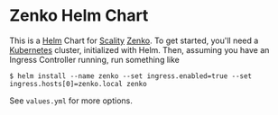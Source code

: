 Zenko Helm Chart
================
This is a [Helm] Chart for [Scality] [Zenko]. To get started, you'll need a
[Kubernetes] cluster, initialized with Helm. Then, assuming you have an Ingress
Controller running, run something like

```shell
$ helm install --name zenko --set ingress.enabled=true --set ingress.hosts[0]=zenko.local zenko
```

See `values.yml` for more options.

[Helm]: https://helm.sh
[Scality]: https://scality.com
[Zenko]: https://zenko.io
[Kubernetes]: https://kubernetes.io

